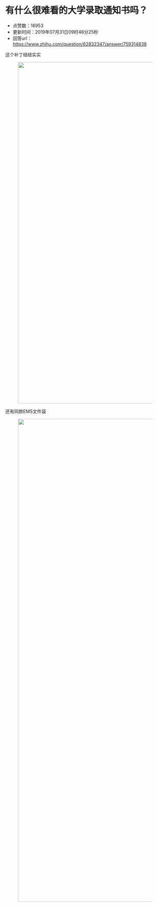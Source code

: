 # 有什么很难看的大学录取通知书吗？
- 点赞数：16953
- 更新时间：2019年07月31日09时46分25秒
- 回答url：https://www.zhihu.com/question/62832347/answer/759314838
<body>
 <p data-pid="3EtOqJq_">这个补丁结结实实</p>
 <figure data-size="normal">
  <img src="https://pic1.zhimg.com/50/v2-064fba130189c18da0004a0adea5d690_720w.jpg?source=1940ef5c" data-rawwidth="1071" data-rawheight="1012" data-size="normal" data-original-token="v2-064fba130189c18da0004a0adea5d690" data-default-watermark-src="https://pica.zhimg.com/50/v2-a46b2e45bcd61b1ef412ae4ec3f2aeff_720w.jpg?source=1940ef5c" class="origin_image zh-lightbox-thumb" width="1071" data-original="https://picx.zhimg.com/v2-064fba130189c18da0004a0adea5d690_r.jpg?source=1940ef5c">
 </figure>
 <p data-pid="2uCVXLlD">还有同款EMS文件袋</p>
 <figure data-size="normal">
  <img src="https://pic1.zhimg.com/50/v2-09f7f95c69f01446d57de44ec7d63717_720w.jpg?source=1940ef5c" data-rawwidth="1515" data-rawheight="993" data-size="normal" data-original-token="v2-09f7f95c69f01446d57de44ec7d63717" data-default-watermark-src="https://pic1.zhimg.com/50/v2-b389c33b4bffbdd0a1a3d34721d800be_720w.jpg?source=1940ef5c" class="origin_image zh-lightbox-thumb" width="1515" data-original="https://pica.zhimg.com/v2-09f7f95c69f01446d57de44ec7d63717_r.jpg?source=1940ef5c">
 </figure>
 <p></p>
</body>